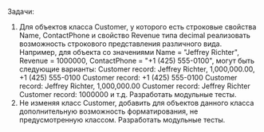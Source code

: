 ﻿Задачи:
1) Для объектов класса Customer, у которого есть строковые свойства Name, ContactPhone и свойство Revenue типа decimal реализовать возможность строкового представления различного вида. Например, для объекта со значениями Name = "Jeffrey Richter", Revenue = 1000000, ContactPhone = "+1 (425) 555-0100", могут быть следующие варианты:
Customer record: Jeffrey Richter, 1,000,000.00, +1 (425) 555-0100
Customer record: +1 (425) 555-0100
Customer record: Jeffrey Richter, 1,000,000.00
Customer record: Jeffrey Richter
Customer record: 1000000 и т.д. Разработать модульные тесты.
2) Не изменяя класс Customer, добавить для объектов данного класса дополнительную возможность форматирования, не предусмотренную классом. Разработать модульные тесты.